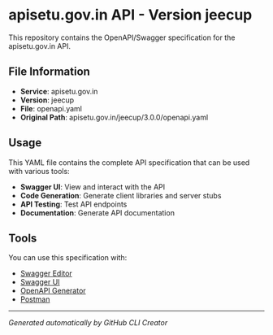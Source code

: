 # apisetu.gov.in API - Version jeecup

This repository contains the OpenAPI/Swagger specification for the apisetu.gov.in API.

## File Information

- **Service**: apisetu.gov.in
- **Version**: jeecup
- **File**: openapi.yaml
- **Original Path**: apisetu.gov.in/jeecup/3.0.0/openapi.yaml

## Usage

This YAML file contains the complete API specification that can be used with various tools:

- **Swagger UI**: View and interact with the API
- **Code Generation**: Generate client libraries and server stubs
- **API Testing**: Test API endpoints
- **Documentation**: Generate API documentation

## Tools

You can use this specification with:

- [Swagger Editor](https://editor.swagger.io/)
- [Swagger UI](https://swagger.io/tools/swagger-ui/)
- [OpenAPI Generator](https://openapi-generator.tech/)
- [Postman](https://www.postman.com/)

---

*Generated automatically by GitHub CLI Creator*
